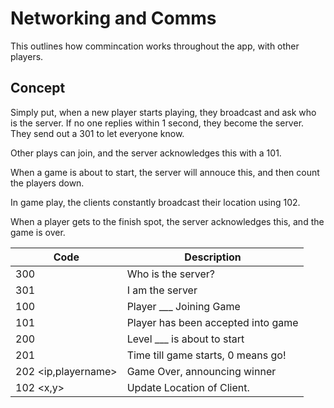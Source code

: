 Networking and Comms
=======

This outlines how commincation works throughout the app, with other players.


Concept
-----------
Simply put, when a new player starts playing, they broadcast and ask who is the server.   If no one replies within 1 second, they become the server.  They send out a 301 to let everyone know.

Other plays can join, and the server acknowledges this with a 101.

When a game is about to start, the server will annouce this, and then count the players down.

In game play, the clients constantly broadcast their location using 102.  


When a player gets to the finish spot, the server acknowledges this, and the game is over.


| Code                | Description                        |
|---------------------|------------------------------------|
| 300                 | Who is the server?                 |
| 301                 | I am the server                    |
| 100 <playername>    | Player ___ Joining Game            |
| 101 <ip>            | Player has been accepted into game |
| 200 <level>         | Level ___ is about to start        |
| 201 <time>          | Time till game starts, 0 means go! |
| 202 <ip,playername> | Game Over, announcing winner       |
| 102 <x,y>           | Update Location of Client.         |
